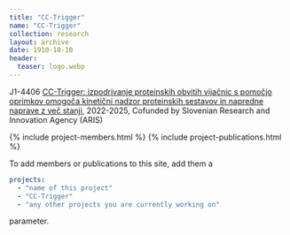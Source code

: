 ```yaml
---
title: "CC-Trigger"
name: "CC-Trigger"
collection: research
layout: archive
date: 1910-10-10
header:
  teaser: logo.webp
---
```


J1-4406 [CC-Trigger: izpodrivanje proteinskih obvitih vijačnic s pomočjo oprimkov omogoča kinetični nadzor proteinskih sestavov in napredne naprave z več stanji](https://www.ki.si/fileadmin/user_upload/datoteke-splosno/datoteke-D12/ARRSprojekti/J1-4406_Ljubetic.pdf), 2022-2025, Cofunded by Slovenian Research and Innovation Agency (ARIS)

{% include project-members.html %}
{% include project-publications.html %}

To add members or publications to this site, add them a 
```yml
projects: 
  - "name of this project"
  - "CC-Trigger"
  - "any other projects you are currently working on"
``` 
parameter. 